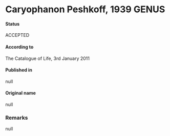 # Caryophanon Peshkoff, 1939 GENUS

#### Status
ACCEPTED

#### According to
The Catalogue of Life, 3rd January 2011

#### Published in
null

#### Original name
null

### Remarks
null